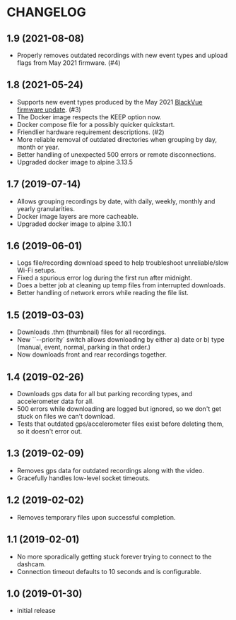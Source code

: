 # CHANGELOG

## 1.9 (2021-08-08)

* Properly removes outdated recordings with new event types and upload flags from May 2021 firmware. (#4)

## 1.8 (2021-05-24)

* Supports new event types produced by the May 2021 [BlackVue firmware update](https://blackvue.com/major-update-improved-blackvue-app-ui-dark-mode-live-event-upload-and-more/). (#3)
* The Docker image respects the KEEP option now.
* Docker compose file for a possibly quicker quickstart.
* Friendlier hardware requirement descriptions. (#2)
* More reliable removal of outdated directories when grouping by day, month or year.
* Better handling of unexpected 500 errors or remote disconnections.
* Upgraded docker image to alpine 3.13.5

## 1.7 (2019-07-14)

* Allows grouping recordings by date, with daily, weekly, monthly and yearly granularities.
* Docker image layers are more cacheable.
* Upgraded docker image to alpine 3.10.1

## 1.6 (2019-06-01)

* Logs file/recording download speed to help troubleshoot unreliable/slow Wi-Fi setups.
* Fixed a spurious error log during the first run after midnight.
* Does a better job at cleaning up temp files from interrupted downloads.
* Better handling of network errors while reading the file list.

## 1.5 (2019-03-03)

* Downloads .thm (thumbnail) files for all recordings.
* New ``--priority` switch allows downloading by either a) date or b) type (manual, event, normal, parking in that order.)
* Now downloads front and rear recordings together.

## 1.4 (2019-02-26)

* Downloads gps data for all but parking recording types, and accelerometer data for all.
* 500 errors while downloading are logged but ignored, so we don't get stuck on files we can't download.
* Tests that outdated gps/accelerometer files exist before deleting them, so it doesn't error out.

## 1.3 (2019-02-09)

* Removes gps data for outdated recordings along with the video.
* Gracefully handles low-level socket timeouts.

## 1.2 (2019-02-02)

* Removes temporary files upon successful completion.

## 1.1 (2019-02-01)

* No more sporadically getting stuck forever trying to connect to the dashcam.
* Connection timeout defaults to 10 seconds and is configurable.

## 1.0 (2019-01-30)

* initial release
